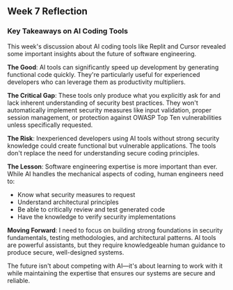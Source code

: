 ## Week 7 Reflection

### Key Takeaways on AI Coding Tools

This week's discussion about AI coding tools like Replit and Cursor revealed some important insights about the future of software engineering.

**The Good**: AI tools can significantly speed up development by generating functional code quickly. They're particularly useful for experienced developers who can leverage them as productivity multipliers.

**The Critical Gap**: These tools only produce what you explicitly ask for and lack inherent understanding of security best practices. They won't automatically implement security measures like input validation, proper session management, or protection against OWASP Top Ten vulnerabilities unless specifically requested.

**The Risk**: Inexperienced developers using AI tools without strong security knowledge could create functional but vulnerable applications. The tools don't replace the need for understanding secure coding principles.

**The Lesson**: Software engineering expertise is more important than ever. While AI handles the mechanical aspects of coding, human engineers need to:
- Know what security measures to request
- Understand architectural principles
- Be able to critically review and test generated code
- Have the knowledge to verify security implementations

**Moving Forward**: I need to focus on building strong foundations in security fundamentals, testing methodologies, and architectural patterns. AI tools are powerful assistants, but they require knowledgeable human guidance to produce secure, well-designed systems.

The future isn't about competing with AI—it's about learning to work with it while maintaining the expertise that ensures our systems are secure and reliable.


